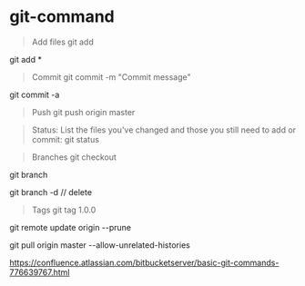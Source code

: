 # git-command

>Add files
git add <filename>
  
git add *
  
>Commit
git commit -m "Commit message"

git commit -a

>Push
git push origin master

>Status: List the files you've changed and those you still need to add or commit:
git status

>Branches
git checkout <branchname>

git branch

git branch -d <branchname>  // delete

>Tags
git tag 1.0.0 <commitID>
  


git remote update origin --prune

git pull origin master --allow-unrelated-histories

https://confluence.atlassian.com/bitbucketserver/basic-git-commands-776639767.html

